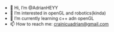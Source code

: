 - 👋 Hi, I’m @AdrianHEYY
- 👀 I’m interested in openGL and robotics(kinda)
- 🌱 I’m currently learning c++ adn openGL
- 📫 How to reach me: crainicuadrian@gmail.com

<!---
AdrianHEYY/AdrianHEYY is a ✨ special ✨ repository because its `README.md` (this file) appears on your GitHub profile.
You can click the Preview link to take a look at your changes.
--->
